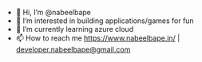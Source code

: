 - 👋 Hi, I’m @nabeelbape
- 👀 I’m interested in building applications/games for fun
- 🌱 I’m currently learning azure cloud
- 📫 How to reach me https://www.nabeelbape.in/ | developer.nabeelbape@gmail.com

<!---
nabeelbape/nabeelbape is a ✨ special ✨ repository because its `README.md` (this file) appears on your GitHub profile.
You can click the Preview link to take a look at your changes.
--->
